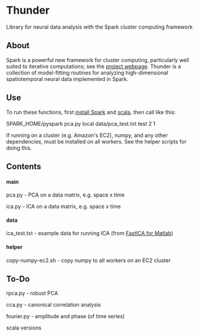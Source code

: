 Thunder
=======

Library for neural data analysis with the Spark cluster computing framework

## About

Spark is a powerful new framework for cluster computing, particularly well suited to iterative computations; see the [project webpage](http://spark-project.org/documentation.html). Thunder is a collection of model-fitting routines for analyzing high-dimensional spatiotemporal neural data implemented in Spark.

## Use

To run these functions, first [install Spark](http://spark-project.org/downloads/) and [scala](http://www.scala-lang.org/downloads), then call like this:

SPARK_HOME/pyspark pca.py local data/pca_test.txt test 2 1

If running on a cluster (e.g. Amazon's EC2), numpy, and any other dependencies, must be installed on all workers. See the helper scripts for doing this.

## Contents

#### main
pca.py - PCA on a data matrix, e.g. space x time

ica.py - ICA on a data matrix, e.g. space x time

#### data
ica_test.txt - example data for running ICA (from [FastICA for Matlab](http://research.ics.aalto.fi/ica/fastica/code/dlcode.shtml))

#### helper
copy-numpy-ec2.sh - copy numpy to all workers on an EC2 cluster


## To-Do

rpca.py - robust PCA

cca.py - canonical correlation analysis

fourier.py - amplitude and phase (of time series)

scala versions
